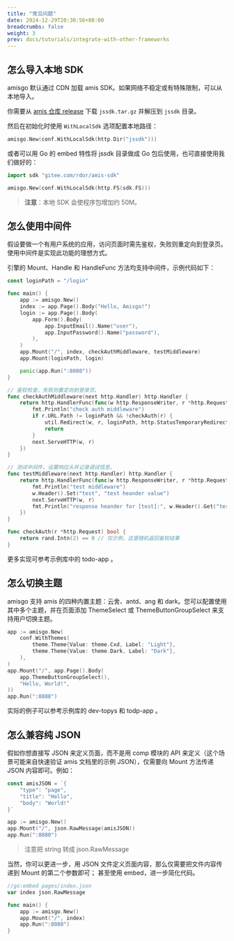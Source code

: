```yaml
---
title: "常见问题"
date: 2024-12-29T20:30:56+08:00
breadcrumbs: false
weight: 3
prev: docs/tutorials/integrate-with-other-frameworks
---
```


## 怎么导入本地 SDK

amisgo 默认通过 CDN 加载 amis SDK。如果网络不稳定或有特殊限制，可以从本地导入。

你需要从 [amis 仓库 release](https://github.com/baidu/amis/releases) 下载 `jssdk.tar.gz` 并解压到 `jssdk` 目录。

然后在初始化时使用 `WithLocalSdk` 选项配置本地路径：

```go
amisgo.New(conf.WithLocalSdk(http.Dir("jssdk")))
```

或者可以用 Go 的 embed 特性将 jssdk 目录做成 Go 包后使用，也可直接使用我们做好的：

```go
import sdk "gitee.com/rdor/amis-sdk"

amisgo.New(conf.WithLocalSdk(http.FS(sdk.FS)))
```

> **注意**：本地 SDK 会使程序包增加约 50M。

## 怎么使用中间件

假设要做一个有用户系统的应用，访问页面时需先鉴权，失败则重定向到登录页。使用中间件是实现此功能的理想方式。

引擎的 Mount、Handle 和 HandleFunc 方法均支持中间件，示例代码如下：

```go
const loginPath = "/login"

func main() {
	app := amisgo.New()
	index := app.Page().Body("Hello, Amisgo!")
	login := app.Page().Body(
		app.Form().Body(
			app.InputEmail().Name("user"),
			app.InputPassword().Name("password"),
		),
	)
	app.Mount("/", index, checkAuthMiddleware, testMiddleware)
	app.Mount(loginPath, login)

	panic(app.Run(":8080"))
}

// 鉴权检查，失败则重定向到登录页。
func checkAuthMiddleware(next http.Handler) http.Handler {
	return http.HandlerFunc(func(w http.ResponseWriter, r *http.Request) {
		fmt.Println("check auth middleware")
		if r.URL.Path != loginPath && !checkAuth(r) {
			util.Redirect(w, r, loginPath, http.StatusTemporaryRedirect)
			return
		}
		next.ServeHTTP(w, r)
	})
}

// 测试中间件，设置响应头并记录调试信息。
func testMiddleware(next http.Handler) http.Handler {
	return http.HandlerFunc(func(w http.ResponseWriter, r *http.Request) {
		fmt.Println("test middleware")
		w.Header().Set("test", "test heander value")
		next.ServeHTTP(w, r)
		fmt.Println("response heander for [test]:", w.Header().Get("test"))
	})
}

func checkAuth(r *http.Request) bool {
	return rand.Intn(2) == 0 // 仅示例，这里随机返回鉴权结果
}
```

更多实现可参考示例库中的 todo-app 。

## 怎么切换主题

amisgo 支持 amis 的四种内置主题：云舍、antd、ang 和 dark。您可以配置使用其中多个主题，并在页面添加 ThemeSelect 或 ThemeButtonGroupSelect 来支持用户切换主题。

```go
app := amisgo.New(
	conf.WithThemes(
		theme.Theme{Value: theme.Cxd, Label: "Light"},
		theme.Theme{Value: theme.Dark, Label: "Dark"},
	),
)
app.Mount("/", app.Page().Body(
	app.ThemeButtonGroupSelect(),
	"Hello, World!",
))
app.Run(":8888")
```

实际的例子可以参考示例库的 dev-topys 和 todp-app 。

## 怎么兼容纯 JSON

假如你想直接写 JSON 来定义页面，而不是用 comp 模块的 API 来定义（这个场景可能来自快速验证 amis 文档里的示例 JSON），仅需要向 Mount 方法传递 JSON 内容即可。例如：

```go
const amisJSON = `{
	"type": "page",
	"title": "Hello",
	"body": "World!"
}`

app := amisgo.New()
app.Mount("/", json.RawMessage(amisJSON))
app.Run(":8080")
```

> 注意把 string 转成 json.RawMessage

当然，你可以更进一步，用 JSON 文件定义页面内容，那么仅需要把文件内容传递到 Mount 的第二个参数即可； 甚至使用 embed，进一步简化代码。

```go
//go:embed pages/index.json
var index json.RawMessage

func main() {
	app := amisgo.New()
	app.Mount("/", index)
	app.Run(":8080")
}
```

